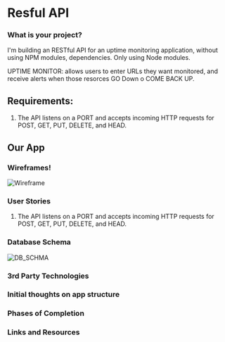 # Resful API
### What is your project?

I'm building an RESTful API for an uptime monitoring application, without using NPM modules, dependencies.
Only using Node modules.

UPTIME MONITOR: allows users to enter URLs they want monitored, and receive alerts when those resorces GO Down o COME BACK UP.

## Requirements:

1. The API listens on a PORT and accepts incoming HTTP requests for POST, GET, PUT, DELETE, and HEAD.


## Our App

### Wireframes!

![Wireframe](./resources/final_wireframe.png)

### User Stories

1. The API listens on a PORT and accepts incoming HTTP requests for POST, GET, PUT, DELETE, and HEAD.
  
### Database Schema

![DB_SCHMA](./resources/database_schema.png)

### 3rd Party Technologies

### Initial thoughts on app structure

### Phases of Completion

### Links and Resources
